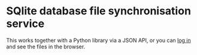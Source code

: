 # SQlite database file synchronisation service

This works together with a Python library via a JSON API, or you can
[log in](files/) and see the files in the browser.
